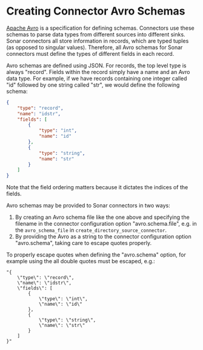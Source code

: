 # Creating Connector Avro Schemas

[Apache Avro](https://avro.apache.org/) is a specification for defining schemas.
Connectors use these schemas to parse data types from different sources into different sinks.
Sonar connectors all store information in records, which are typed tuples (as opposed to singular values). 
Therefore, all Avro schemas for Sonar connectors must define the types of different fields in each record.

Avro schemas are defined using JSON. For records, the top level type is always "record". 
Fields within the record simply have a name and an Avro data type.
For example, if we have records containing one integer called "id" followed by one string called "str", we would
define the following schema:

```JSON
{
    "type": "record",
    "name": "idstr",
    "fields": [
        {
            "type": "int",
            "name": "id"
        },
        {
            "type": "string",
            "name": "str"
        }
    ]
}
```

Note that the field ordering matters because it dictates the indices of the fields.

Avro schemas may be provided to Sonar connectors in two ways:

1. By creating an Avro schema file like the one above and specifying the filename in the connector 
configuration option "avro.schema.file", e.g. in the `avro_schema_file` in `create_directory_source_connector`.
2. By providing the Avro as a string to the connector configuration option "avro.schema", taking care to 
escape quotes properly.

To properly escape quotes when defining the "avro.schema" option, for example using the all double quotes must be escaped, e.g.:


```
"{
    \"type\": \"record\",
    \"name\": \"idstr\",
    \"fields\": [
        {
            \"type\": \"int\",
            \"name\": \"id\"
        },
        {
            \"type\": \"string\",
            \"name\": \"str\"
        }
    ]
}"
```
